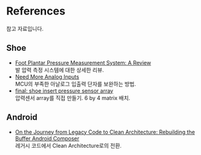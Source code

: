 # References

참고 자료입니다.

## Shoe

- [Foot Plantar Pressure Measurement System: A Review](https://core.ac.uk/download/pdf/20320173.pdf)    
발 압력 측정 시스템에 대한 상세한 리뷰.
- [Need More Analog Inputs](https://forum.arduino.cc/index.php?topic=397456.0)    
MCU의 부족한 아날로그 입출력 단자를 보완하는 방법.
- [final: shoe insert pressure sensor array](http://fab.cba.mit.edu/classes/863.12/people/calisch/14/foot.html)    
압력센서 array를 직접 만들기. 6 by 4 matrix 배치.

## Android

- [On the Journey from Legacy Code to Clean Architecture: Rebuilding the Buffer Android Composer](https://joebirch.co/2016/12/28/on-the-journey-from-legacy-code-to-clean-architecture-rebuilding-the-buffer-android-composer/)    
레거시 코드에서 Clean Architecture로의 전환.
